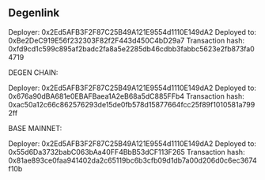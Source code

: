 ## Degenlink

Deployer: 0x2Ed5AFB3F2F87C25B49A121E9554d1110E149dA2
Deployed to: 0xBe2DeC919E56f232303F82f2F443d450C4bD29a7
Transaction hash: 0xfd9cd1c599c895af2badc2fa8a5e2285db46cdbb3fabbc5623e2fb873fa04719

DEGEN CHAIN:

Deployer: 0x2Ed5AFB3F2F87C25B49A121E9554d1110E149dA2
Deployed to: 0x676a90dBA681e0EBAFBaea1A2eB68a5dC885FFb4
Transaction hash: 0xac50a12c66c862576293de15de0fb578d15877664fcc25f89f1010581a7992ff

BASE MAINNET:

Deployer: 0x2Ed5AFB3F2F87C25B49A121E9554d1110E149dA2
Deployed to: 0x55d6Da3732babC063bAa40FF4BbB53dCF113F265
Transaction hash: 0x81ae893ce0faa941402da2c65119bc6b3cfb09d1db7a00d206d0c6ec3674f10b
